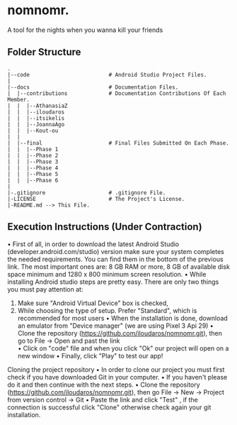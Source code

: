 # nomnomr.

A tool for the nights when you wanna kill your friends

## Folder Structure
```
.
|--code                         # Android Studio Project Files.
|
|--docs                         # Documentation Files.
|  |--contributions             # Documentation Contributions Of Each Member.
|  |  |--AthanasiaZ
|  |  |--iloudaros
|  |  |--itsikelis
|  |  |--JoannaAgo
|  |  |--Kout-ou
|  |  
|  |--final                     # Final Files Submitted On Each Phase.
|  |  |--Phase 1
|  |  |--Phase 2
|  |  |--Phase 3
|  |  |--Phase 4
|  |  |--Phase 5
|  |  |--Phase 6
|
|-.gitignore                    # .gitignore File.
|-LICENSE                       # The Project's License.
|-README.md --> This File.

```

## Execution Instructions (Under Contraction)

• First of all, in order to download the latest Android Studio (developer.android.com/studio)
version make sure your system completes the needed requirements. You can find them in the bottom
of the previous link.
The most important ones are: 8 GB RAM or more, 8 GB of available disk space minimum and 1280 x 800
minimum screen resolution.
• While installing Android studio steps are pretty easy. There are only two things you must pay attention at:
1. Make sure "Android Virtual Device" box is checked,
2. While choosing the type of setup. Prefer "Standard", which is recommended for most users
• When the installation is done, download an emulator from "Device manager" (we are using Pixel 3 Api 29)
• Clone the repository (https://github.com/iloudaros/nomnomr.git), then go to File -> Open and past
the link  
• Click on "code" file and when you click "Ok" our project will open on a new window
• Finally, click "Play" to test our app!

 Cloning the project repository
• In order to clone our project you must first check if you have downloaded Git in your computer.
• If you haven't please do it and then continue with the next steps.
• Clone the repository (https://github.com/iloudaros/nomnomr.git), then go File -> New -> Project
from version control -> Git
• Paste the link and click "Test" , if the connection is successful click "Clone" otherwise check
again your git installation.
